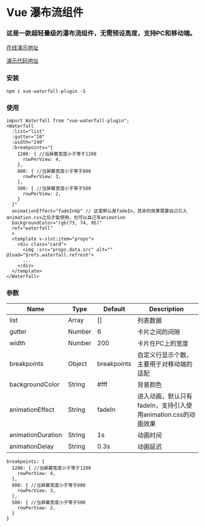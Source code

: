 # Vue 瀑布流组件
### 这是一款超轻量级的瀑布流组件，无需预设高度，支持PC和移动端。

[在线演示地址](https://github.com/2xiao/vue3-waterfall-plugin)

[演示代码地址](https://github.com/2xiao/vue3-waterfall-plugin)

### 安装
```
npm i vue-waterfall-plugin -S
```

### 使用
```
import Waterfall from "vue-waterfall-plugin";
<Waterfall
  :list="list"
  :gutter="10"
  :width="240"
  :breakpoints="{
    1200: { //当屏幕宽度小于等于1200
      rowPerView: 4,
    },
    800: { //当屏幕宽度小于等于800
      rowPerView: 3,
    },
    500: { //当屏幕宽度小于等于500
      rowPerView: 2,
    }
  }"
  animationEffect="fadeInUp" // 这里默认是fadeIn，其余的效果需要自己引入animation.css之后才能使用，也可以自己写animation
  backgroundColor="rgb(73, 74, 95)"
  ref="waterfall"
  >
  <template v-slot:item="props">
    <div class="card">
      <img :src="props.data.src" alt="" @load="$refs.waterfall.refresh">
      ...
    </div>
  </template>
</Waterfall>
```

### 参数
| Name             | Type    | Default   | Description           |
| ---------------- | ------- | --------- | --------------------- |
| list             | Array   | []        | 列表数据            |
| gutter           | Number  | 6         | 卡片之间的间隙 |
| width            | Number  | 200       | 卡片在PC上的宽度     |
| breakpoints      | Object  |breakpoints| 自定义行显示个数，主要用于对移动端的适配 |
| backgroundColor  | String  | #fff      | 背景颜色 |
| animationEffect  | String  | fadeIn    | 进入动画，默认只有fadeIn，支持引入使用animation.css的动画效果 |
| animationDuration| String  | 1s        | 动画时间 |
| animationDelay   | String  | 0.3s      | 动画延迟 |
```
breakpoints: {
  1200: { //当屏幕宽度小于等于1200
    rowPerView: 4,
  },
  800: { //当屏幕宽度小于等于800
    rowPerView: 3,
  },
  500: { //当屏幕宽度小于等于500
    rowPerView: 2,
  }
}
```
